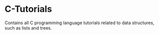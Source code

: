 # C-Tutorials

Contains all C programming language tutorials related to data structures,
such as lists and trees.
